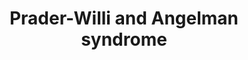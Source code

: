 ---
annotations:
- id: DOID:1932
  type: Disease Ontology
  value: Angelman syndrome
- id: DOID:11983
  parent: genetic disease
  type: Disease Ontology
  value: Prader-Willi syndrome
- id: PW:0000013
  parent: disease pathway
  type: Pathway Ontology
  value: disease pathway
authors:
- KJanssen
- Mkutmon
- Fehrhart
- MaintBot
- Susan
- Egonw
- DeSl
- AlexanderPico
- Ariutta
- Khanspers
- Eweitz
- Finterly
communities:
- RareDiseases
description: Prader-Willi syndrome
last-edited: 2021-06-23
organisms:
- Homo sapiens
redirect_from:
- /index.php/Pathway:WP3998
- /instance/WP3998
revision: null
schema-jsonld:
- '@context': https://schema.org/
  '@id': https://wikipathways.github.io/pathways/WP3998.html
  '@type': Dataset
  creator:
    '@type': Organization
    name: WikiPathways
  description: Prader-Willi syndrome
  keywords:
  - ''
  - (1-125)
  - (25-54)
  - (90-110)
  - ARF
  - ATP10A
  - Apoptosis
  - BBS4
  - BDNF (1-247)
  - BDNF (129-247)
  - CCND1
  - CCND2
  - CDC6
  - CDK4
  - CDK6
  - CDKN2B
  - CDKN2C
  - CGA
  - CYFIP1
  - Ca2+
  - DLX5
  - E2F1
  - Exon I
  - FEZ1
  - FEZ2
  - FSHB
  - G1/S progression
  - G2/M arrest
  - GABA(A) receptor
  - 'GABA(A) receptor '
  - GABRA5
  - GABRB3
  - GABRG1
  - GABRG2
  - GABRG3
  - GABRR1
  - GABRR2
  - GABRR3
  - GHRH (1-108)
  - GHRH (32-75)
  - GNRH1
  - GNRH1 (24-33)
  - GNRH1 (24-92)
  - Ghrelin (1-117)
  - Ghrelin (24-51)
  - HERC2
  - HTR2C
  - HTR2C mRNA
  - II
  - III
  - IPW
  - IV
  - Insulin (25-110)
  - Insulin (57-87)
  - Insulin A chain
  - Insulin B chain
  - Insulin processing
  - KISS1
  - L-dopaquinone
  - L-tyrosine
  - LHB
  - MAGEL2
  - MDM2
  - MDM4
  - MKRN3
  - MSX1
  - Major splicing pathway
  - Melanin biosynthesis
  - NDN
  - NGF
  - NHLH2
  - NIPA1
  - NIPA2
  - NK3R
  - NKB
  - NPAP1
  - OCA2
  - Oxytocin (20-28)
  - 'Oxytocin-neurophysin 1 '
  - P-protein
  - PCM1
  - PCSK1
  - POMC (1-241)
  - POMC (138-150)
  - PRKCZ
  - PWRN1
  - 'Peptide hormone '
  - 'Proteasome '
  - RB1
  - SLC45A2
  - SNORD107
  - SNORD109A
  - SNORD109B
  - SNORD115@
  - SNORD116@
  - SNORD64
  - SNRPN
  - SNURF
  - SNURF-SNRPN
  - 'Signaling pathway '
  - Spliceosomal A complex
  - Spliceosomal E complex
  - 'Synthesis, secretion '
  - TUBGCP5
  - Tyrosinase
  - UBE3A
  - VI
  - Va
  - Vb
  - 'and deacylation of '
  - biosynthesis
  - degradation
  - ghrelin
  - in Glioblastoma
  - mRNA processing
  - p16-INK4a
  - p53
  - pathway
  - subunit alpha-5
  - subunit beta-3
  - subunit delta
  license: CC0
  name: Prader-Willi and Angelman syndrome
seo: CreativeWork
title: Prader-Willi and Angelman syndrome
wpid: WP3998
---